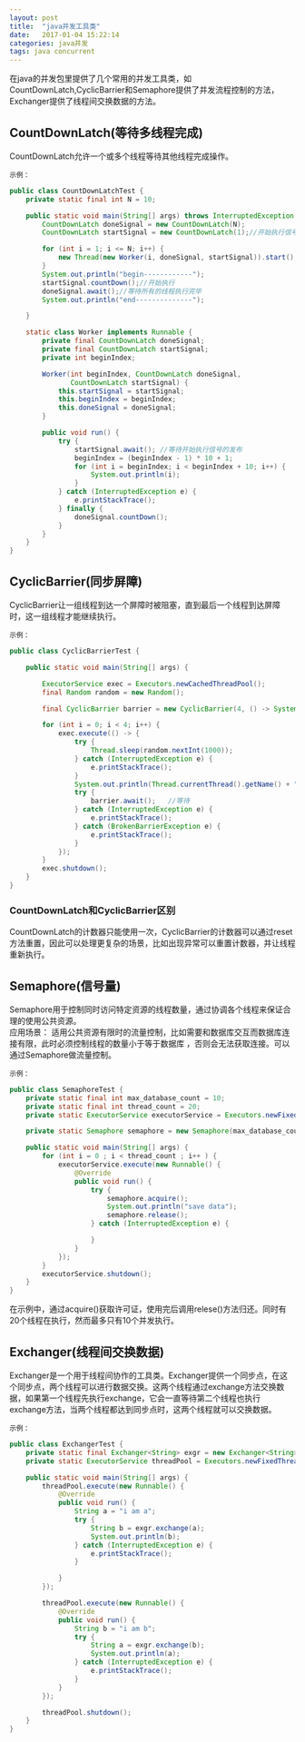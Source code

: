 ```yaml
---
layout: post
title:  "java并发工具类"
date:   2017-01-04 15:22:14
categories: java并发
tags: java concurrent
---
```


在java的并发包里提供了几个常用的并发工具类，如CountDownLatch,CyclicBarrier和Semaphore提供了并发流程控制的方法，Exchanger提供了线程间交换数据的方法。  





## CountDownLatch(等待多线程完成)
CountDownLatch允许一个或多个线程等待其他线程完成操作。  

`示例：`  
```java  
public class CountDownLatchTest {
    private static final int N = 10;

    public static void main(String[] args) throws InterruptedException {
        CountDownLatch doneSignal = new CountDownLatch(N);
        CountDownLatch startSignal = new CountDownLatch(1);//开始执行信号

        for (int i = 1; i <= N; i++) {
            new Thread(new Worker(i, doneSignal, startSignal)).start();//线程启动了
        }
        System.out.println("begin------------");
        startSignal.countDown();//开始执行
        doneSignal.await();//等待所有的线程执行完毕
        System.out.println("end--------------");

    }

    static class Worker implements Runnable {
        private final CountDownLatch doneSignal;
        private final CountDownLatch startSignal;
        private int beginIndex;

        Worker(int beginIndex, CountDownLatch doneSignal,
               CountDownLatch startSignal) {
            this.startSignal = startSignal;
            this.beginIndex = beginIndex;
            this.doneSignal = doneSignal;
        }

        public void run() {
            try {
                startSignal.await(); //等待开始执行信号的发布
                beginIndex = (beginIndex - 1) * 10 + 1;
                for (int i = beginIndex; i < beginIndex + 10; i++) {
                    System.out.println(i);
                }
            } catch (InterruptedException e) {
                e.printStackTrace();
            } finally {
                doneSignal.countDown();
            }
        }
    }
}
```  

## CyclicBarrier(同步屏障)
CyclicBarrier让一组线程到达一个屏障时被阻塞，直到最后一个线程到达屏障时，这一组线程才能继续执行。  

`示例：`  
```java  
public class CyclicBarrierTest {

    public static void main(String[] args) {

        ExecutorService exec = Executors.newCachedThreadPool();
        final Random random = new Random();

        final CyclicBarrier barrier = new CyclicBarrier(4, () -> System.out.println("准备完毕"));

        for (int i = 0; i < 4; i++) {
            exec.execute(() -> {
                try {
                    Thread.sleep(random.nextInt(1000));
                } catch (InterruptedException e) {
                    e.printStackTrace();
                }
                System.out.println(Thread.currentThread().getName() + "  准备就绪");
                try {
                    barrier.await();   //等待
                } catch (InterruptedException e) {
                    e.printStackTrace();
                } catch (BrokenBarrierException e) {
                    e.printStackTrace();
                }
            });
        }
        exec.shutdown();
    }
}
```  

### CountDownLatch和CyclicBarrier区别  
CountDownLatch的计数器只能使用一次，CyclicBarrier的计数器可以通过reset方法重置，因此可以处理更复杂的场景，比如出现异常可以重置计数器，并让线程重新执行。

## Semaphore(信号量)  
Semaphore用于控制同时访问特定资源的线程数量，通过协调各个线程来保证合理的使用公共资源。  
应用场景： 适用公共资源有限时的流量控制，比如需要和数据库交互而数据库连接有限，此时必须控制线程的数量小于等于数据库
，否则会无法获取连接。可以通过Semaphore做流量控制。  

`示例：`  

```java  
public class SemaphoreTest {
    private static final int max_database_count = 10;
    private static final int thread_count = 20;
    private static ExecutorService executorService = Executors.newFixedThreadPool(thread_count);

    private static Semaphore semaphore = new Semaphore(max_database_count);

    public static void main(String[] args) {
        for (int i = 0 ; i < thread_count ; i++ ) {
            executorService.execute(new Runnable() {
                @Override
                public void run() {
                    try {
                        semaphore.acquire();
                        System.out.println("save data");
                        semaphore.release();
                    } catch (InterruptedException e) {

                    }
                }
            });
        }
        executorService.shutdown();
    }
}
```  

在示例中，通过acquire()获取许可证，使用完后调用relese()方法归还。同时有20个线程在执行，然而最多只有10个并发执行。  

## Exchanger(线程间交换数据)
Exchanger是一个用于线程间协作的工具类。Exchanger提供一个同步点，在这个同步点，两个线程可以进行数据交换。这两个线程通过exchange方法交换数据，如果第一个线程先执行exchange，它会一直等待第二个线程也执行exchange方法，当两个线程都达到同步点时，这两个线程就可以交换数据。  

`示例：`  
```java  
public class ExchangerTest {
    private static final Exchanger<String> exgr = new Exchanger<String>();
    private static ExecutorService threadPool = Executors.newFixedThreadPool(2);

    public static void main(String[] args) {
        threadPool.execute(new Runnable() {
            @Override
            public void run() {
                String a = "i am a";
                try {
                    String b = exgr.exchange(a);
                    System.out.println(b);
                } catch (InterruptedException e) {
                    e.printStackTrace();
                }

            }
        });

        threadPool.execute(new Runnable() {
            @Override
            public void run() {
                String b = "i am b";
                try {
                    String a = exgr.exchange(b);
                    System.out.println(a);
                } catch (InterruptedException e) {
                    e.printStackTrace();
                }
            }
        });

        threadPool.shutdown();
    }
}
```  